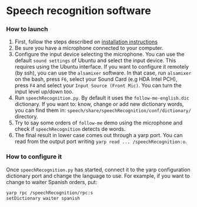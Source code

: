 # Speech recognition software

### How to launch
1. First, follow the steps described on [installation instructions](doc/speech-install.md)
2. Be sure you have a microphone connected to your computer.
3. Configure the input device selecting the microphone. You can use the  default `sound settings` of Ubuntu and select the input device. This requires using the Ubuntu interface. If you want to configure it remotely (by ssh), you can use the `alsamixer` software.
In that case, run `alsamixer` on the bash,  press `F6`, select your Sound Card (e.g HDA Intel PCH), press `F4` and select your `Input Source (Front Mic)`. You can turn the input level up/down too.
4. Run `speechRecognition.py`. By default it uses the `follow-me-english.dic` dictionary.  If you want to: know, change or add new dictionary words, you can find them in: `speech/share/speechRecognition/conf/dictionary/` directory.
5. Try to say some orders of  `follow-me`  demo using the microphone and check if `speechRecognition` detects de words.
6. The final result in lower case comes out through a yarp port. You can read from the output port writing `yarp read ... /speechRecognition:o`.

### How to configure it

Once `speechRecognition.py` has started, connect it to the yarp configuration dictionary port and change the language to use. 
For example, if you want to change to waiter Spanish orders, put:

```bash
yarp rpc /speechRecognition/rpc:s
setDictionary waiter spanish
```
